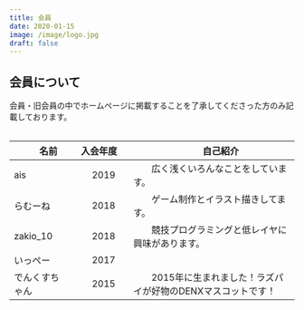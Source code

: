 ```yaml
---
title: 会員
date: 2020-01-15
image: /image/logo.jpg
draft: false
---
```


## 会員について
会員・旧会員の中でホームページに掲載することを了承してくださった方のみ記載しております。  
<br>

|　　名前　|入会年度|　　自己紹介| 
|---|---|---| 
|  ais   |　　2019　　|　　広く浅くいろんなことをしています。| 
| らむーね    |　　2018　　|　　ゲーム制作とイラスト描きしてます。| 
|    zakio_10|　　2018　　|　　競技プログラミングと低レイヤに興味があります。| 
|     いっぺー|　　2017　　|　　| 
|でんくすちゃん|　　2015　　|　　2015年に生まれました！ラズパイが好物のDENXマスコットです！| 

 